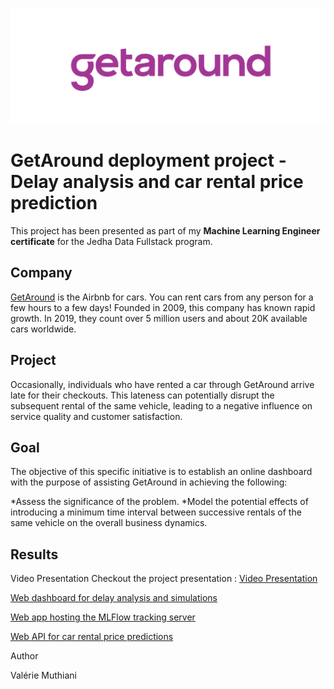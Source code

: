 ![GetAround logo](GetAround_logo.png)

# GetAround deployment project - Delay analysis and car rental price prediction

This project has been presented as part of my **Machine Learning Engineer certificate** for the Jedha Data Fullstack program.

## Company

[GetAround](https://www.getaround.com/?wpsrc=Google+Organic+Search) is the Airbnb for cars. You can rent cars from any person for a few hours to a few days! Founded in 2009, this company has known rapid growth. In 2019, they count over 5 million users and about 20K available cars worldwide. 

## Project

Occasionally, individuals who have rented a car through GetAround arrive late for their checkouts. This lateness can potentially disrupt the subsequent rental of the same vehicle, leading to a negative influence on service quality and customer satisfaction.

## Goal

The objective of this specific initiative is to establish an online dashboard with the purpose of assisting GetAround in achieving the following:

*Assess the significance of the problem.
*Model the potential effects of introducing a minimum time interval between successive rentals of the same vehicle on the overall business dynamics.

## Results
Video Presentation
Checkout the project presentation : [Video Presentation](https://acsts-getaround-delay-analysis.herokuapp.com/)

[Web dashboard for delay analysis and simulations](https://deployment-getaround-val.streamlit.app/)

[Web app hosting the MLFlow tracking server](https://getaround-mlflowapp-val-5ecb428bcb6e.herokuapp.com/)

[Web API for car rental price predictions](https://getaround-fastapi-val-189215b0cd0a.herokuapp.com/)

Author

Valérie Muthiani
